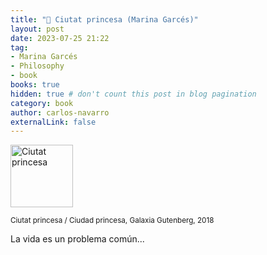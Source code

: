 ```yaml
---
title: "🏴󠁥󠁳󠁣󠁴󠁿 Ciutat princesa (Marina Garcés)"
layout: post
date: 2023-07-25 21:22
tag:
- Marina Garcés
- Philosophy
- book
books: true
hidden: true # don't count this post in blog pagination
category: book
author: carlos-navarro
externalLink: false
---
```


<a 
    href="https://www.galaxiagutenberg.com/producto/ciutat-princesa/">
    <img width="100"
        src="https://www.galaxiagutenberg.com/wp-content/uploads/2018/04/Cub_Ciutat-Princesa_dilve.jpg" 
        alt="Ciutat princesa" />
</a>

<sub>Ciutat princesa / Ciudad princesa, Galaxia Gutenberg, 2018</sub>

La vida es un problema común...